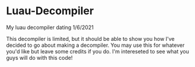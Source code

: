 # Luau-Decompiler
My luau decompiler dating 1/6/2021

This decompiler is limited, but it should be able to show you how I've decided to go about making a decompiler. You may use this for whatever you'd like but leave some credits if you do. I'm intereseted to see what you guys will do with this code!
